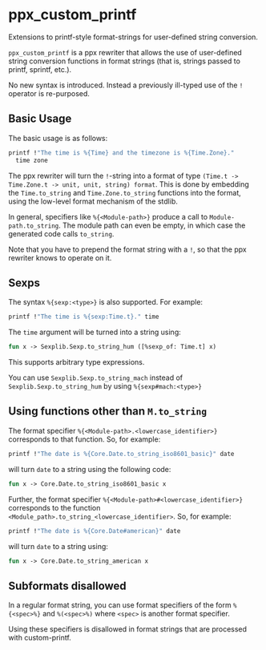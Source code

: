 ppx_custom_printf
=================

Extensions to printf-style format-strings for user-defined string conversion.

`ppx_custom_printf` is a ppx rewriter that allows the use of
user-defined string conversion functions in format strings (that is,
strings passed to printf, sprintf, etc.).

No new syntax is introduced.  Instead a previously ill-typed use of
the `!` operator is re-purposed.

Basic Usage
-----------

The basic usage is as follows:

```ocaml
printf !"The time is %{Time} and the timezone is %{Time.Zone}."
  time zone
```

The ppx rewriter will turn the `!`-string into a format of type
`(Time.t -> Time.Zone.t -> unit, unit, string) format`. This is done
by embedding the `Time.to_string` and `Time.Zone.to_string` functions
into the format, using the low-level format mechanism of the stdlib.

In general, specifiers like `%{<Module-path>}` produce a call to
`Module-path.to_string`.  The module path can even be empty, in which
case the generated code calls `to_string`.

Note that you have to prepend the format string with a `!`, so that
the ppx rewriter knows to operate on it.

Sexps
-----

The syntax `%{sexp:<type>}` is also supported.  For example:

```ocaml
printf !"The time is %{sexp:Time.t}." time
```

The `time` argument will be turned into a string using:

```ocaml
fun x -> Sexplib.Sexp.to_string_hum ([%sexp_of: Time.t] x)
```

This supports arbitrary type expressions.

You can use `Sexplib.Sexp.to_string_mach` instead of
`Sexplib.Sexp.to_string_hum` by using `%{sexp#mach:<type>}`

Using functions other than `M.to_string`
----------------------------------------

The format specifier `%{<Module-path>.<lowercase_identifier>}`
corresponds to that function.  So, for example:

```ocaml
printf !"The date is %{Core.Date.to_string_iso8601_basic}" date
```

will turn `date` to a string using the following code:

```ocaml
fun x -> Core.Date.to_string_iso8601_basic x
```

Further, the format specifier
`%{<Module-path>#<lowercase_identifier>}` corresponds to the function
`<Module_path>.to_string_<lowercase_identifier>`.  So, for example:

```ocaml
printf !"The date is %{Core.Date#american}" date
```

will turn `date` to a string using:

```ocaml
fun x -> Core.Date.to_string_american x
```

Subformats disallowed
---------------------

In a regular format string, you can use format specifiers of the form
`%{<spec>%}` and `%(<spec>%)` where `<spec>` is another format
specifier.

Using these specifiers is disallowed in format strings that are
processed with custom-printf.
